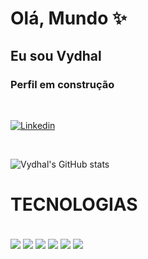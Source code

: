 

# Olá, Mundo ✨

## Eu sou Vydhal

### Perfil em construção

<br>

[![Linkedin](https://img.shields.io/badge/LinkedIn-0077B5?style=for-the-badge&logo=linkedin&logoColor=white)](https://www.linkedin.com/in/vydhal-silva-82234163/)

<br>

![Vydhal's GitHub stats](https://github-readme-stats.vercel.app/api?username=Vydhal&show_icons=true&theme=radical)

# TECNOLOGIAS 

<div style="display: inline_block"><br/>
    <img align= "center" src="https://img.shields.io/badge/JavaScript-F7DF1E?style=for-the-badge&logo=javascript&logoColor=black" />
    <img align= "center" src="https://img.shields.io/badge/React-20232A?style=for-the-badge&logo=react&logoColor=61DAFB" /> 
    <img align= "center" src="https://img.shields.io/badge/HTML5-E34F26?style=for-the-badge&logo=html5&logoColor=white" />
    <img align= "center" src="https://img.shields.io/badge/CSS3-1572B6?style=for-the-badge&logo=css3&logoColor=white" />
    <img align= "center" src="https://img.shields.io/badge/PHP-777BB4?style=for-the-badge&logo=php&logoColor=white" />
    <img align= "center" src="https://img.shields.io/badge/Npde-777BB4?style=for-the-badge&logo=node&logoColor=white" />
 
</div>
